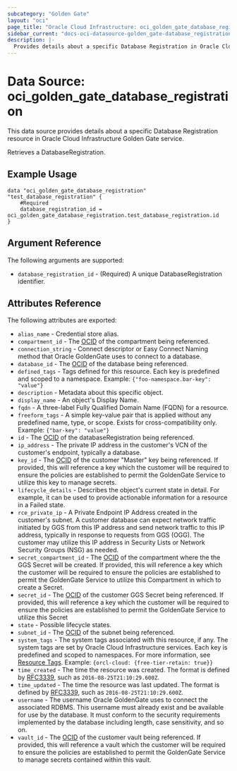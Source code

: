 ```yaml
---
subcategory: "Golden Gate"
layout: "oci"
page_title: "Oracle Cloud Infrastructure: oci_golden_gate_database_registration"
sidebar_current: "docs-oci-datasource-golden_gate-database_registration"
description: |-
  Provides details about a specific Database Registration in Oracle Cloud Infrastructure Golden Gate service
---
```


# Data Source: oci_golden_gate_database_registration
This data source provides details about a specific Database Registration resource in Oracle Cloud Infrastructure Golden Gate service.

Retrieves a DatabaseRegistration.


## Example Usage

```hcl
data "oci_golden_gate_database_registration" "test_database_registration" {
	#Required
	database_registration_id = oci_golden_gate_database_registration.test_database_registration.id
}
```

## Argument Reference

The following arguments are supported:

* `database_registration_id` - (Required) A unique DatabaseRegistration identifier. 


## Attributes Reference

The following attributes are exported:

* `alias_name` - Credential store alias. 
* `compartment_id` - The [OCID](https://docs.cloud.oracle.com/iaas/Content/General/Concepts/identifiers.htm) of the compartment being referenced. 
* `connection_string` - Connect descriptor or Easy Connect Naming method that Oracle GoldenGate uses to connect to a database. 
* `database_id` - The [OCID](https://docs.cloud.oracle.com/iaas/Content/General/Concepts/identifiers.htm) of the database being referenced. 
* `defined_tags` - Tags defined for this resource. Each key is predefined and scoped to a namespace. Example: `{"foo-namespace.bar-key": "value"}` 
* `description` - Metadata about this specific object. 
* `display_name` - An object's Display Name. 
* `fqdn` - A three-label Fully Qualified Domain Name (FQDN) for a resource. 
* `freeform_tags` - A simple key-value pair that is applied without any predefined name, type, or scope. Exists for cross-compatibility only. Example: `{"bar-key": "value"}` 
* `id` - The [OCID](https://docs.cloud.oracle.com/iaas/Content/General/Concepts/identifiers.htm) of the databaseRegistration being referenced. 
* `ip_address` - The private IP address in the customer's VCN of the customer's endpoint, typically a database. 
* `key_id` - The [OCID](https://docs.cloud.oracle.com/iaas/Content/General/Concepts/identifiers.htm) of the customer "Master" key being referenced. If provided, this will reference a key which the customer will be required to ensure the policies are established to permit the GoldenGate Service to utilize this key to manage secrets. 
* `lifecycle_details` - Describes the object's current state in detail. For example, it can be used to provide actionable information for a resource in a Failed state. 
* `rce_private_ip` - A Private Endpoint IP Address created in the customer's subnet.  A customer database can expect network traffic initiated by GGS from this IP address and send network traffic to this IP address, typically in response to requests from GGS (OGG).  The customer may utilize this IP address in Security Lists or Network Security Groups (NSG) as needed. 
* `secret_compartment_id` - The [OCID](https://docs.cloud.oracle.com/iaas/Content/General/Concepts/identifiers.htm) of the compartment where the the GGS Secret will be created. If provided, this will reference a key which the customer will be required to ensure the policies are established to permit the GoldenGate Service to utilize this Compartment in which to create a Secret. 
* `secret_id` - The [OCID](https://docs.cloud.oracle.com/iaas/Content/General/Concepts/identifiers.htm) of the customer GGS Secret being referenced. If provided, this will reference a key which the customer will be required to ensure the policies are established to permit the GoldenGate Service to utilize this Secret 
* `state` - Possible lifecycle states. 
* `subnet_id` - The [OCID](https://docs.cloud.oracle.com/iaas/Content/General/Concepts/identifiers.htm) of the subnet being referenced. 
* `system_tags` - The system tags associated with this resource, if any. The system tags are set by Oracle Cloud Infrastructure services. Each key is predefined and scoped to namespaces.  For more information, see [Resource Tags](https://docs.cloud.oracle.com/iaas/Content/General/Concepts/resourcetags.htm). Example: `{orcl-cloud: {free-tier-retain: true}}` 
* `time_created` - The time the resource was created. The format is defined by [RFC3339](https://tools.ietf.org/html/rfc3339), such as `2016-08-25T21:10:29.600Z`. 
* `time_updated` - The time the resource was last updated. The format is defined by [RFC3339](https://tools.ietf.org/html/rfc3339), such as `2016-08-25T21:10:29.600Z`. 
* `username` - The username Oracle GoldenGate uses to connect the associated RDBMS.  This username must already exist and be available for use by the database.  It must conform to the security requirements implemented by the database including length, case sensitivity, and so on. 
* `vault_id` - The [OCID](https://docs.cloud.oracle.com/iaas/Content/General/Concepts/identifiers.htm) of the customer vault being referenced. If provided, this will reference a vault which the customer will be required to ensure the policies are established to permit the GoldenGate Service to manage secrets contained within this vault. 

